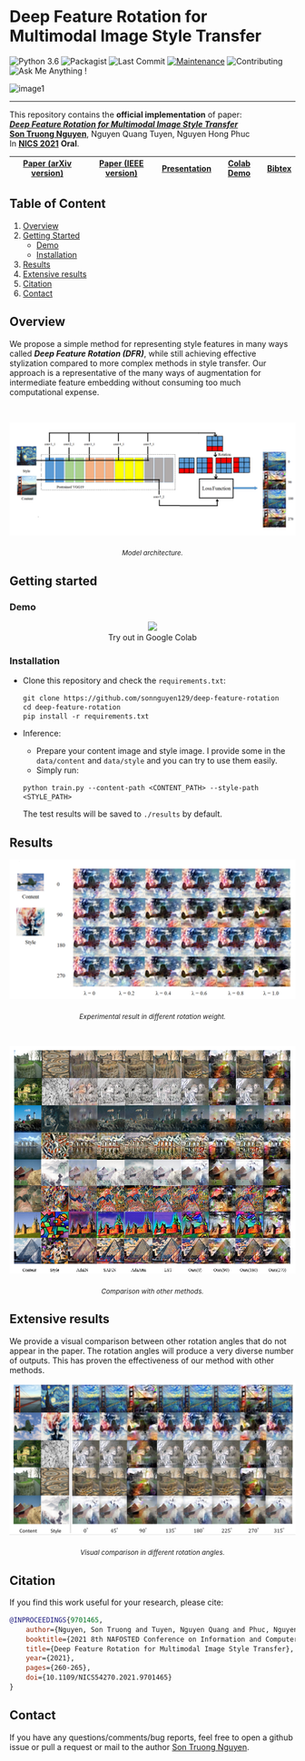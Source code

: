 # Deep Feature Rotation for Multimodal Image Style Transfer

![Python 3.6](https://img.shields.io/badge/python-3.6.13-green.svg)
![Packagist](https://img.shields.io/badge/Tensorflow-2.7-red.svg)
![Last Commit](https://img.shields.io/github/last-commit/sonnguyen129/deep-feature-rotation)
[![Maintenance](https://img.shields.io/badge/Maintained%3F-yes-blue.svg)]((https://github.com/sonnguyen129/deep-feature-rotation/graphs/commit-activity))
![Contributing](https://img.shields.io/badge/contributions-welcome-brightgreen.svg?style=flat)
![Ask Me Anything !](https://img.shields.io/badge/Ask%20me-anything-1abc9c.svg)

![image1](./doc/DFR-demo.gif)

--------------------------------

This repository contains the **official implementation** of paper: <br>
[***Deep Feature Rotation for Multimodal Image Style Transfer***](https://arxiv.org/pdf/2202.04426.pdf) <br>
[**Son Truong Nguyen**](https://sonnguyen129.github.io/), Nguyen Quang Tuyen, Nguyen Hong Phuc <br>
In [**NICS 2021**](http://nafosted-nics.org/) **Oral**.<br>

| [Paper (arXiv version)](https://arxiv.org/abs/2202.04426) | [Paper (IEEE version)](https://ieeexplore.ieee.org/document/9701465) | [Presentation](https://github.com/sonnguyen129/deep-feature-rotation/blob/main/doc/NICS'21.pdf) | [Colab Demo](#demo) | [Bibtex](#citation) |
| :---:     |  :----: | :---: |  :---: | :---: |
    
## Table of Content

1. [Overview](#overview)
1. [Getting Started](#getting-started)
    - [Demo](#demo)
    - [Installation](#installation)
3. [Results](#results)
4. [Extensive results](#extensive-results)
5. [Citation](#citation)
6. [Contact](#contact)

## Overview
We propose a simple method for representing style features in many ways called ***Deep Feature Rotation (DFR)***, while still achieving effective stylization compared to more complex methods in style transfer. Our approach is a representative of the many ways of augmentation for intermediate feature embedding without consuming too much computational expense.

<br>

<p align="center">
  <img src="doc/model.png" alt="Model architecture" width="800">  
</p>

<p align="center">
    <sub><em>Model architecture.</em></sub>
</p>

## Getting started
### Demo
<p align="center">
    <a href="https://colab.research.google.com/drive/1nmf4_YnUBq5dGGTgWeN1fYNYOSOKeQ-1?usp=sharing">
    <img src="https://colab.research.google.com/assets/colab-badge.svg"/>
    </a>
        <br>
    Try out in Google Colab
</p>

### Installation
* Clone this repository and check the ```requirements.txt```:
    ```shell
    git clone https://github.com/sonnguyen129/deep-feature-rotation
    cd deep-feature-rotation
    pip install -r requirements.txt
    ```
* Inference:
    * Prepare your content image and style image. I provide some in the ```data/content``` and ```data/style``` and you can try to use them easily.
    * Simply run: 
    
    ```shell
    python train.py --content-path <CONTENT_PATH> --style-path <STYLE_PATH>
    ```
    
    The test results will be saved to ```./results``` by default.

## Results

<p align="center">
  <img src="doc/rotation_weight.png">  
</p>

<p align="center">
    <sub><em>Experimental result in different rotation weight.</em></sub>
</p>

<br>

![image4](./doc/SOTA.png)

<p align="center">
    <sub><em>Comparison with other methods.</em></sub>
</p>

## Extensive results
We provide a visual comparison between other rotation angles that do not appear in the paper. The rotation angles will produce a very diverse number of outputs. This has proven the effectiveness of our method with other methods.

![image4](./doc/extensive-results.png)

<p align="center">
    <sub><em>Visual comparison in different rotation angles.</em></sub>
</p>

## Citation
If you find this work useful for your research, please cite:
```bibtex
@INPROCEEDINGS{9701465,  
    author={Nguyen, Son Truong and Tuyen, Nguyen Quang and Phuc, Nguyen Hong},  
    booktitle={2021 8th NAFOSTED Conference on Information and Computer Science (NICS)},   
    title={Deep Feature Rotation for Multimodal Image Style Transfer},   
    year={2021},  
    pages={260-265},  
    doi={10.1109/NICS54270.2021.9701465}
}
```
## Contact
If you have any questions/comments/bug reports, feel free to open a github issue or pull a request or mail to the author [Son Truong Nguyen](https://sonnguyen129.github.io/).


